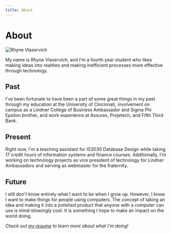 ```yaml
---
title: About
---
```


# About

![Rhyne Vlaservich](/img/me.png "Rhyne Vlaservich")

My name is Rhyne Vlaservich, and I'm a fourth year student who likes making ideas into realities and making inefficient processes more effective through technology.

## Past

I've been fortunate to have been a part of some great things in my past through 
    my education at the University of Cincinnati, 
    involvement on campus as a Lindner College of Business Ambassador and Sigma Phi Epsilon brother, 
    and work experience at Assurex, Projetech, and Fifth Third Bank.

## Present

Right now, I'm a teaching assistant for IS3030 Database Design while taking 17 credit hours of information systems and finance courses. 
Additionally, I'm working on technology projects as vice president of technology for Lindner Ambassadors and serving as webmaster for the fraternity.

## Future

I still don't know entirely what I want to be when I grow up. 
However, I know I want to make things for people using computers.
The concept of taking an idea and making it into a polished product that anyone with a computer can use is mind-blowingly cool.
It is something I hope to make an impact on the world doing.

*Check out [my resume](http://w.com) to learn more about what I'm doing!*
